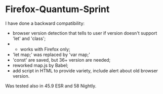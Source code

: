 # Firefox-Quantum-Sprint

I have done a backward compatibility:
- browser version detection that tells to user if version doesn't support 'let' and 'class';
- - works with Firefox only;
- 'let map;' was replaced by 'var map;'
- 'const' are saved, but 36+ version are needed;
- reworked map.js by Babel;
- add script in HTML to provide variety, include alert about old browser version.

Was tested also in 45.9 ESR and 58 Nightly.
